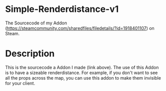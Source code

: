 # Simple-Renderdistance-v1
The Sourcecode of my Addon (https://steamcommunity.com/sharedfiles/filedetails/?id=1918401107) on Steam.

# Description
This is the sourcecode a Addon I made (link above).
The use of this Addon is to have a sizeable renderdistance. 
For example, if you don't want to see all the props across the map, you can use this addon to make them invisible for your client.
